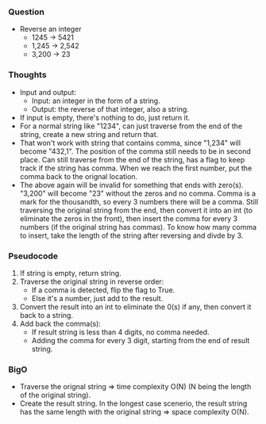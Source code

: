 ### Question
- Reverse an integer
    - 1245	-> 5421
    - 1,245 -> 2,542
    - 3,200 -> 23

### Thoughts
- Input and output:
    - Input: an integer in the form of a string.
    - Output: the reverse of that integer, also a string.
- If input is empty, there's nothing to do, just return it.
- For a normal string like "1234", can just traverse from the end of the string, create a new string and return that.
- That won't work with string that contains comma, since "1,234" will become "432,1". The position of the comma still needs to be in second place. Can still traverse from the end of the string, has a flag to keep track if the string has comma. When we reach the first number, put the comma back to the orignal location.
- The above again will be invalid for something that ends with zero(s). "3,200" will become "23" without the zeros and no comma. Comma is a mark for the thousandth, so every 3 numbers there will be a comma. Still traversing the original string from the end, then convert it into an int (to eliminate the zeros in the front), then insert the comma for every 3 numbers (if the original string has commas). To know how many comma to insert, take the length of the string after reversing and divde by 3.

### Pseudocode
1. If string is empty, return string.
2. Traverse the original string in reverse order:
    - If a comma is detected, flip the flag to True.
    - Else it's a number, just add to the result.
3. Convert the result into an int to eliminate the 0(s) if any, then convert it back to a string.
4. Add back the comma(s):
    - If result string is less than 4 digits, no comma needed.
    - Adding the comma for every 3 digit, starting from the end of result string.

### BigO
- Traverse the orignal string => time complexity O(N) (N being the length of the original string).
- Create the result string. In the longest case scenerio, the result string has the same length with the original string => space complexity O(N).